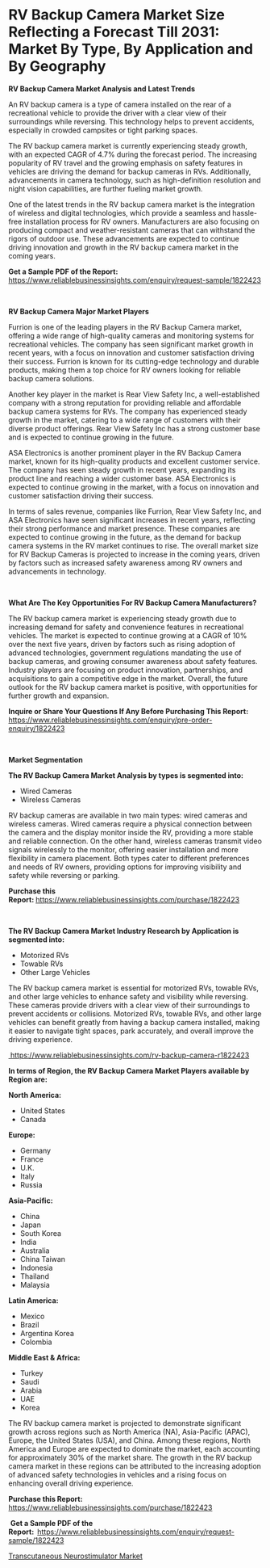<p><h1>RV Backup Camera Market Size Reflecting a Forecast Till 2031: Market By Type, By Application and By Geography</h1></p><p><strong>RV Backup Camera Market Analysis and Latest Trends</strong></p>
<p><p>An RV backup camera is a type of camera installed on the rear of a recreational vehicle to provide the driver with a clear view of their surroundings while reversing. This technology helps to prevent accidents, especially in crowded campsites or tight parking spaces.</p><p>The RV backup camera market is currently experiencing steady growth, with an expected CAGR of 4.7% during the forecast period. The increasing popularity of RV travel and the growing emphasis on safety features in vehicles are driving the demand for backup cameras in RVs. Additionally, advancements in camera technology, such as high-definition resolution and night vision capabilities, are further fueling market growth.</p><p>One of the latest trends in the RV backup camera market is the integration of wireless and digital technologies, which provide a seamless and hassle-free installation process for RV owners. Manufacturers are also focusing on producing compact and weather-resistant cameras that can withstand the rigors of outdoor use. These advancements are expected to continue driving innovation and growth in the RV backup camera market in the coming years.</p></p>
<p><strong>Get a Sample PDF of the Report:&nbsp;</strong> <a href="https://www.reliablebusinessinsights.com/enquiry/request-sample/1822423">https://www.reliablebusinessinsights.com/enquiry/request-sample/1822423</a></p>
<p>&nbsp;</p>
<p><strong>RV Backup Camera Major Market Players</strong></p>
<p><p>Furrion is one of the leading players in the RV Backup Camera market, offering a wide range of high-quality cameras and monitoring systems for recreational vehicles. The company has seen significant market growth in recent years, with a focus on innovation and customer satisfaction driving their success. Furrion is known for its cutting-edge technology and durable products, making them a top choice for RV owners looking for reliable backup camera solutions.</p><p>Another key player in the market is Rear View Safety Inc, a well-established company with a strong reputation for providing reliable and affordable backup camera systems for RVs. The company has experienced steady growth in the market, catering to a wide range of customers with their diverse product offerings. Rear View Safety Inc has a strong customer base and is expected to continue growing in the future.</p><p>ASA Electronics is another prominent player in the RV Backup Camera market, known for its high-quality products and excellent customer service. The company has seen steady growth in recent years, expanding its product line and reaching a wider customer base. ASA Electronics is expected to continue growing in the market, with a focus on innovation and customer satisfaction driving their success.</p><p>In terms of sales revenue, companies like Furrion, Rear View Safety Inc, and ASA Electronics have seen significant increases in recent years, reflecting their strong performance and market presence. These companies are expected to continue growing in the future, as the demand for backup camera systems in the RV market continues to rise. The overall market size for RV Backup Cameras is projected to increase in the coming years, driven by factors such as increased safety awareness among RV owners and advancements in technology.</p></p>
<p>&nbsp;</p>
<p><strong>What Are The Key Opportunities For RV Backup Camera Manufacturers?</strong></p>
<p><p>The RV backup camera market is experiencing steady growth due to increasing demand for safety and convenience features in recreational vehicles. The market is expected to continue growing at a CAGR of 10% over the next five years, driven by factors such as rising adoption of advanced technologies, government regulations mandating the use of backup cameras, and growing consumer awareness about safety features. Industry players are focusing on product innovation, partnerships, and acquisitions to gain a competitive edge in the market. Overall, the future outlook for the RV backup camera market is positive, with opportunities for further growth and expansion.</p></p>
<p><strong>Inquire or Share Your Questions If Any Before Purchasing This Report:</strong> <a href="https://www.reliablebusinessinsights.com/enquiry/pre-order-enquiry/1822423">https://www.reliablebusinessinsights.com/enquiry/pre-order-enquiry/1822423</a></p>
<p>&nbsp;</p>
<p><strong>Market Segmentation</strong></p>
<p><strong>The RV Backup Camera Market Analysis by types is segmented into:</strong></p>
<p><ul><li>Wired Cameras</li><li>Wireless Cameras</li></ul></p>
<p><p>RV backup cameras are available in two main types: wired cameras and wireless cameras. Wired cameras require a physical connection between the camera and the display monitor inside the RV, providing a more stable and reliable connection. On the other hand, wireless cameras transmit video signals wirelessly to the monitor, offering easier installation and more flexibility in camera placement. Both types cater to different preferences and needs of RV owners, providing options for improving visibility and safety while reversing or parking.</p></p>
<p><strong>Purchase this Report:&nbsp;</strong><a href="https://www.reliablebusinessinsights.com/purchase/1822423">https://www.reliablebusinessinsights.com/purchase/1822423</a></p>
<p>&nbsp;</p>
<p><strong>The RV Backup Camera Market Industry Research by Application is segmented into:</strong></p>
<p><ul><li>Motorized RVs</li><li>Towable RVs</li><li>Other Large Vehicles</li></ul></p>
<p><p>The RV backup camera market is essential for motorized RVs, towable RVs, and other large vehicles to enhance safety and visibility while reversing. These cameras provide drivers with a clear view of their surroundings to prevent accidents or collisions. Motorized RVs, towable RVs, and other large vehicles can benefit greatly from having a backup camera installed, making it easier to navigate tight spaces, park accurately, and overall improve the driving experience.</p></p>
<p><a href="https://www.reliablebusinessinsights.com/rv-backup-camera-r1822423">&nbsp;https://www.reliablebusinessinsights.com/rv-backup-camera-r1822423</a></p>
<p><strong>In terms of Region, the RV Backup Camera Market Players available by Region are:</strong></p>
<p>
    <p> <strong> North America: </strong>
        <ul>
            <li>United States</li>
            <li>Canada</li>
        </ul>
        </p> 
    <p> <strong> Europe: </strong>
        <ul>
            <li>Germany</li>
            <li>France</li>
            <li>U.K.</li>
            <li>Italy</li>
            <li>Russia</li>
        </ul>
        </p> 
    <p> <strong> Asia-Pacific: </strong>
        <ul>
            <li>China</li>
            <li>Japan</li>
            <li>South Korea</li>
            <li>India</li>
            <li>Australia</li>
            <li>China Taiwan</li>
            <li>Indonesia</li>
            <li>Thailand</li>
            <li>Malaysia</li>
        </ul>
        </p> 
    <p> <strong> Latin America: </strong>
        <ul>
            <li>Mexico</li>
            <li>Brazil</li>
            <li>Argentina Korea</li>
            <li>Colombia</li>
        </ul>
        </p> 
    <p> <strong> Middle East & Africa: </strong>
        <ul>
            <li>Turkey</li>
            <li>Saudi</li>
            <li>Arabia</li>
            <li>UAE</li>
            <li>Korea</li>
        </ul>
    </p>
    </p>
<p><p>The RV backup camera market is projected to demonstrate significant growth across regions such as North America (NA), Asia-Pacific (APAC), Europe, the United States (USA), and China. Among these regions, North America and Europe are expected to dominate the market, each accounting for approximately 30% of the market share. The growth in the RV backup camera market in these regions can be attributed to the increasing adoption of advanced safety technologies in vehicles and a rising focus on enhancing overall driving experience.</p></p>
<p><strong>Purchase this Report: </strong><a href="https://www.reliablebusinessinsights.com/purchase/1822423">https://www.reliablebusinessinsights.com/purchase/1822423</a></p>
<p>&nbsp;<strong>Get a Sample PDF of the Report:&nbsp;&nbsp;</strong><a href="https://www.reliablebusinessinsights.com/enquiry/request-sample/1822423">https://www.reliablebusinessinsights.com/enquiry/request-sample/1822423</a></p>
<p><strong></strong></p>
<p><p><a href="https://github.com/shahriarnajimjoy333/Market-Research-Report-List-1/blob/main/transcutaneous-neurostimulator-market.md">Transcutaneous Neurostimulator Market</a></p></p>